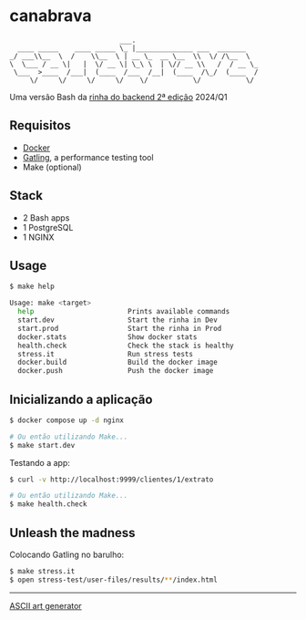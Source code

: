 # canabrava

```
                           ___.                              
  ____ _____    ____ _____ \_ |______________ ___  _______   
_/ ___\\__  \  /    \\__  \ | __ \_  __ \__  \\  \/ /\__  \  
\  \___ / __ \|   |  \/ __ \| \_\ \  | \// __ \\   /  / __ \_
 \___  >____  /___|  (____  /___  /__|  (____  /\_/  (____  /
     \/     \/     \/     \/    \/           \/           \/ 
```

Uma versão Bash da [rinha do backend 2ª edição](https://github.com/zanfranceschi/rinha-de-backend-2024-q1) 2024/Q1

## Requisitos

* [Docker](https://docs.docker.com/get-docker/)
* [Gatling](https://gatling.io/open-source/), a performance testing tool
* Make (optional)

## Stack

* 2 Bash apps
* 1 PostgreSQL
* 1 NGINX

## Usage

```bash
$ make help

Usage: make <target>
  help                       Prints available commands
  start.dev                  Start the rinha in Dev
  start.prod                 Start the rinha in Prod
  docker.stats               Show docker stats
  health.check               Check the stack is healthy
  stress.it                  Run stress tests
  docker.build               Build the docker image
  docker.push                Push the docker image
```

## Inicializando a aplicação

```bash
$ docker compose up -d nginx

# Ou então utilizando Make...
$ make start.dev
```

Testando a app:

```bash
$ curl -v http://localhost:9999/clientes/1/extrato

# Ou então utilizando Make...
$ make health.check
```

## Unleash the madness

Colocando Gatling no barulho:

```bash
$ make stress.it 
$ open stress-test/user-files/results/**/index.html
```

----

[ASCII art generator](http://www.network-science.de/ascii/)
